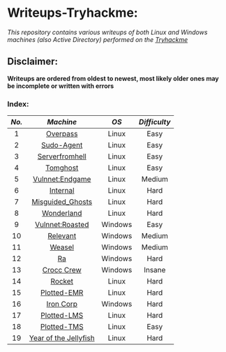 # Writeups-Tryhackme:
_This repository contains various writeups of both Linux and Windows machines (also Active Directory) performed on the [Tryhackme](https://tryhackme.com/)_

## Disclaimer:
__Writeups are ordered from oldest to newest, most likely older ones may be incomplete or written with errors__

### Index:

| **_No._** |                                           **_Machine_**                                          | **_OS_** | **_Difficulty_** |
|:---------:|:------------------------------------------------------------------------------------------------:|:--------:|:----------------:|
|     1     |          [Overpass](https://github.com/AleHelp/Writeups-Tryhackme/blob/main/Overpass.md)         |   Linux  |       Easy       |
|     2     |        [Sudo-Agent](https://github.com/AleHelp/Writeups-Tryhackme/blob/main/sudo-agent.md)       |   Linux  |       Easy       |
|     3     |    [Serverfromhell](https://github.com/AleHelp/Writeups-Tryhackme/blob/main/serverfromhell.md)   |   Linux  |       Easy       |
|     4     |          [Tomghost](https://github.com/AleHelp/Writeups-Tryhackme/blob/main/tomghost.md)         |   Linux  |       Easy       |
|     5     |     [Vulnnet:Endgame](https://github.com/AleHelp/Writeups-Tryhackme/blob/main/vulnnetEndgame.md) |   Linux  |      Medium      |
|     6     |          [Internal](https://github.com/AleHelp/Writeups-Tryhackme/blob/main/internal.md)         |   Linux  |       Hard       |
|     7     |  [Misguided_Ghosts](https://github.com/AleHelp/Writeups-Tryhackme/blob/main/misguided_ghosts.md) |   Linux  |       Hard       |
|     8     |        [Wonderland](https://github.com/AleHelp/Writeups-Tryhackme/blob/main/wonderland.md)       |   Linux  |       Hard       |
|     9     |   [Vulnnet:Roasted](https://github.com/AleHelp/Writeups-Tryhackme/blob/main/vulnnetroasted.md)   |  Windows |       Easy       |
|     10    |          [Relevant](https://github.com/AleHelp/Writeups-Tryhackme/blob/main/relevant.md)         |  Windows |      Medium      |
| 11        |            [Weasel](https://github.com/AleHelp/Writeups-Tryhackme/blob/main/weasel.md)           | Windows  |      Medium      |
| 12        |                [Ra](https://github.com/AleHelp/Writeups-Tryhackme/blob/main/Ra.md)               | Windows  |       Hard       |
| 13        | [Crocc Crew](https://github.com/AleHelp/Writeups-Tryhackme/blob/main/Crocc-Crew/Crocc%20Crew.md) | Windows  |      Insane      |
| 14        |        [Rocket](https://github.com/AleHelp/Writeups-Tryhackme/blob/main/Rocket/Rocket.md)        |   Linux  |       Hard       |
| 15        | [Plotted-EMR](https://github.com/AleHelp/Writeups-Tryhackme/blob/main/Plotted-EMR/Plotted-EMR.md)|Linux     |       Hard       |
| 16        | [Iron Corp](https://github.com/AleHelp/Writeups-Tryhackme/blob/main/Iron%20Corp/Iron%20Corp.md)  |Windows   |       Hard       |
| 17        | [Plotted-LMS](https://github.com/AleHelp/Writeups-Tryhackme/blob/main/Plotted-LMS/Plotted-LMS.md)|Linux     |       Hard       |
| 18        | [Plotted-TMS](https://github.com/AleHelp/Writeups-Tryhackme/blob/main/Plotted-TMS/Plotted-TMS.md)|Linux     |       Easy       |
| 19        | [Year of the Jellyfish](https://github.com/AleHelp/Writeups-Tryhackme/blob/main/Year-of-the-jellyfish/Year-of-the-jellyfish.md)|Linux     |       Hard       |
